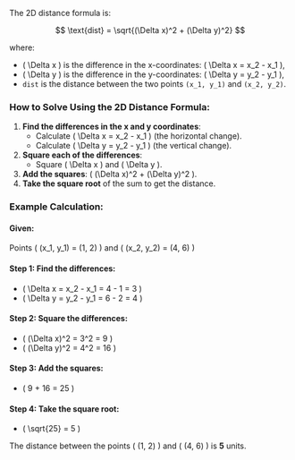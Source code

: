The 2D distance formula is:

$$
\text{dist} = \sqrt{(\Delta x)^2 + (\Delta y)^2}
$$

where:
- \( \Delta x \) is the difference in the x-coordinates: \( \Delta x = x_2 - x_1 \),
- \( \Delta y \) is the difference in the y-coordinates: \( \Delta y = y_2 - y_1 \),
- `dist` is the distance between the two points `(x_1, y_1)` and `(x_2, y_2)`.

### How to Solve Using the 2D Distance Formula:
1. **Find the differences in the x and y coordinates**:
   - Calculate \( \Delta x = x_2 - x_1 \) (the horizontal change).
   - Calculate \( \Delta y = y_2 - y_1 \) (the vertical change).
2. **Square each of the differences**:
   - Square \( \Delta x \) and \( \Delta y \).
3. **Add the squares**: \( (\Delta x)^2 + (\Delta y)^2 \).
4. **Take the square root** of the sum to get the distance.

### Example Calculation:
#### Given:
Points \( (x_1, y_1) = (1, 2) \) and \( (x_2, y_2) = (4, 6) \)

#### Step 1: Find the differences:
- \( \Delta x = x_2 - x_1 = 4 - 1 = 3 \)
- \( \Delta y = y_2 - y_1 = 6 - 2 = 4 \)

#### Step 2: Square the differences:
- \( (\Delta x)^2 = 3^2 = 9 \)
- \( (\Delta y)^2 = 4^2 = 16 \)

#### Step 3: Add the squares:
- \( 9 + 16 = 25 \)

#### Step 4: Take the square root:
- \( \sqrt{25} = 5 \)

The distance between the points \( (1, 2) \) and \( (4, 6) \) is **5** units.

